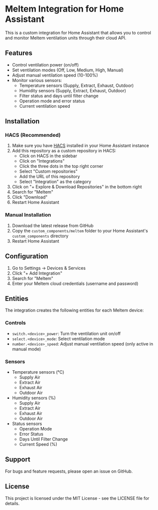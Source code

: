 # Meltem Integration for Home Assistant

This is a custom integration for Home Assistant that allows you to control and monitor Meltem ventilation units through their cloud API.

## Features

- Control ventilation power (on/off)
- Set ventilation modes (Off, Low, Medium, High, Manual)
- Adjust manual ventilation speed (10-100%)
- Monitor various sensors:
  - Temperature sensors (Supply, Extract, Exhaust, Outdoor)
  - Humidity sensors (Supply, Extract, Exhaust, Outdoor)
  - Filter status and days until filter change
  - Operation mode and error status
  - Current ventilation speed

## Installation

### HACS (Recommended)

1. Make sure you have [HACS](https://hacs.xyz/) installed in your Home Assistant instance
2. Add this repository as a custom repository in HACS:
   - Click on HACS in the sidebar
   - Click on "Integrations"
   - Click the three dots in the top right corner
   - Select "Custom repositories"
   - Add the URL of this repository
   - Select "Integration" as the category
3. Click on "+ Explore & Download Repositories" in the bottom right
4. Search for "Meltem"
5. Click "Download"
6. Restart Home Assistant

### Manual Installation

1. Download the latest release from GitHub
2. Copy the `custom_components/meltem` folder to your Home Assistant's `custom_components` directory
3. Restart Home Assistant

## Configuration

1. Go to Settings -> Devices & Services
2. Click "+ Add Integration"
3. Search for "Meltem"
4. Enter your Meltem cloud credentials (username and password)

## Entities

The integration creates the following entities for each Meltem device:

### Controls

- `switch.<device>_power`: Turn the ventilation unit on/off
- `select.<device>_mode`: Select ventilation mode
- `number.<device>_speed`: Adjust manual ventilation speed (only active in manual mode)

### Sensors

- Temperature sensors (°C)
  - Supply Air
  - Extract Air
  - Exhaust Air
  - Outdoor Air
- Humidity sensors (%)
  - Supply Air
  - Extract Air
  - Exhaust Air
  - Outdoor Air
- Status sensors
  - Operation Mode
  - Error Status
  - Days Until Filter Change
  - Current Speed (%)

## Support

For bugs and feature requests, please open an issue on GitHub.

## License

This project is licensed under the MIT License - see the LICENSE file for details.
